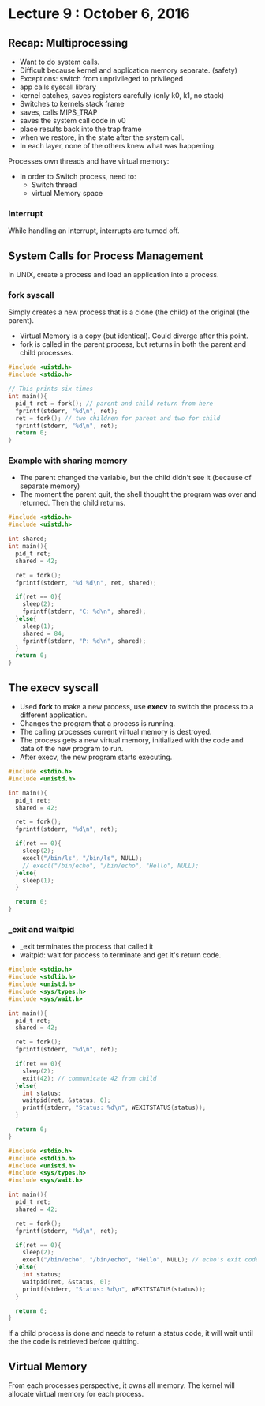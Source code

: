 # Lecture 9 : October 6, 2016

## Recap: Multiprocessing
* Want to do system calls.
* Difficult because kernel and application memory separate. (safety)
* Exceptions: switch from unprivileged to privileged
* app calls syscall library
* kernel catches, saves registers carefully (only k0, k1, no stack)
* Switches to kernels stack frame
* saves, calls MIPS_TRAP
* saves the system call code in v0
* place results back into the trap frame
* when we restore, in the state after the system call.
* In each layer, none of the others knew what was happening.

Processes own threads and have virtual memory:
* In order to Switch process, need to:
  * Switch thread
  * virtual Memory space

### Interrupt
While handling an interrupt, interrupts are turned off.


## System Calls for Process Management
In UNIX, create a process and load an application into a process.

### fork syscall
Simply creates a new process that is a clone (the child) of the original (the parent).
  * Virtual Memory is a copy (but identical). Could diverge after this point.
  * fork is called in the parent process, but returns in both the parent and child processes.

``` C
#include <uistd.h>
#include <stdio.h>

// This prints six times
int main(){
  pid_t ret = fork(); // parent and child return from here
  fprintf(stderr, "%d\n", ret);
  ret = fork(); // two children for parent and two for child
  fprintf(stderr, "%d\n", ret);
  return 0;
}
```

### Example with sharing memory
* The parent changed the variable, but the child didn't see it (because of separate memory)
* The moment the parent quit, the shell thought the program was over and returned. Then the child returns.
``` C
#include <stdio.h>
#include <uistd.h>

int shared;
int main(){
  pid_t ret;
  shared = 42;

  ret = fork();
  fprintf(stderr, "%d %d\n", ret, shared);

  if(ret == 0){
    sleep(2);
    fprintf(stderr, "C: %d\n", shared);
  }else{
    sleep(1);
    shared = 84;
    fprintf(stderr, "P: %d\n", shared);
  }
  return 0;
}
```

## The execv syscall
* Used **fork** to make a new process, use **execv** to switch the process to a different application.
* Changes the program that a process is running.
* The calling processes current virtual memory is destroyed.
* The process gets a new virtual memory, initialized with the code and data of the new program to run.
* After execv, the new program starts executing.


``` C
#include <stdio.h>
#include <unistd.h>

int main(){
  pid_t ret;
  shared = 42;

  ret = fork();
  fprintf(stderr, "%d\n", ret);

  if(ret == 0){
    sleep(2);
    execl("/bin/ls", "/bin/ls", NULL);
    // execl("/bin/echo", "/bin/echo", "Hello", NULL);
  }else{
    sleep(1);
  }

  return 0;
}
```

### \_exit and waitpid
* \_exit terminates the process that called it
* waitpid: wait for process to terminate and get it's return code.

``` C
#include <stdio.h>
#include <stdlib.h>
#include <unistd.h>
#include <sys/types.h>
#include <sys/wait.h>

int main(){
  pid_t ret;
  shared = 42;

  ret = fork();
  fprintf(stderr, "%d\n", ret);

  if(ret == 0){
    sleep(2);
    exit(42); // communicate 42 from child
  }else{
    int status;
    waitpid(ret, &status, 0);
    printf(stderr, "Status: %d\n", WEXITSTATUS(status));
  }

  return 0;
}
```

``` C
#include <stdio.h>
#include <stdlib.h>
#include <unistd.h>
#include <sys/types.h>
#include <sys/wait.h>

int main(){
  pid_t ret;
  shared = 42;

  ret = fork();
  fprintf(stderr, "%d\n", ret);

  if(ret == 0){
    sleep(2);
    execl("/bin/echo", "/bin/echo", "Hello", NULL); // echo's exit code is returned
  }else{
    int status;
    waitpid(ret, &status, 0);
    printf(stderr, "Status: %d\n", WEXITSTATUS(status));
  }

  return 0;
}
```

If a child process is done and needs to return a status code, it will wait until the the code is retrieved before quitting.

## Virtual Memory
From each processes perspective, it owns all memory. The kernel will allocate virtual memory for each process.
